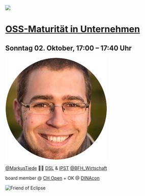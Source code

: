 ![](https://bits-und-baeume.org/assets/images/bitsundbaeume22_infografik-1200w.webp)

# [OSS-Maturität in Unternehmen]([https://sitic.org/digital-sustainability/](https://fahrplan22.bits-und-baeume.org/bitsundbaeume/talk/BWSLF3/))

Sonntag 02. Oktober, 17:00 – 17:40 Uhr
--
![me](https://github.com/MarkusTiede/about/raw/main/img/me-circle.png)

[@MarkusTiede](https://twitter.com/MarkusTiede) 👨‍🏫 [DSL](https://www.bfh.ch/de/forschung/forschungsbereiche/digital-sustainability-lab/) & [IPST](https://www.bfh.ch/de/forschung/forschungsbereiche/public-sector-transformation/) [@BFH_Wirtschaft](https://twitter.com/bfh_wirtschaft)

board member @ [CH Open](https://www.ch-open.ch) + OK @ [DINAcon](https://dinacon.ch)

![Friend of Eclipse](https://www.eclipse.org/community/newsletter/imagesmisc/frendsEclipse.png "Friend of Eclipse")
